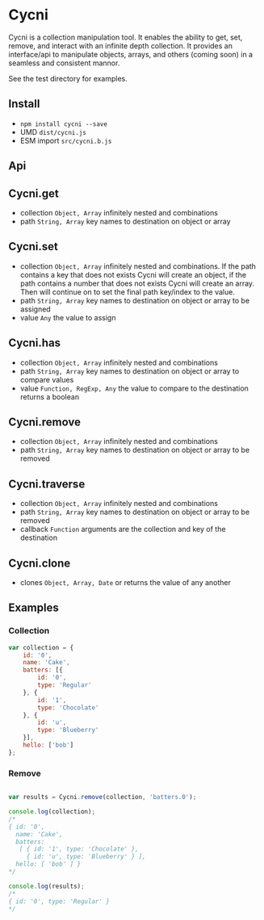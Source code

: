# Cycni

Cycni is a collection manipulation tool. It enables the ability to get, set, remove, and interact with an infinite depth collection. It provides an interface/api to manipulate objects, arrays, and others (coming soon) in a seamless and consistent mannor.

See the test directory for examples.

## Install
- `npm install cycni --save`
- UMD `dist/cycni.js`
- ESM import `src/cycni.b.js`


## Api

## Cycni.get
- collection `Object, Array` infinitely nested and combinations
- path `String, Array` key names to destination on object or array

## Cycni.set
- collection `Object, Array` infinitely nested and combinations. If the path contains a key that does not exists Cycni will create an object, if the path contains a number that does not exists Cycni will create an array. Then will continue on to set the final path key/index to the value.
- path `String, Array` key names to destination on object or array to be assigned
- value `Any` the value to assign

## Cycni.has
- collection `Object, Array` infinitely nested and combinations
- path `String, Array` key names to destination on object or array to compare values
- value `Function, RegExp, Any` the value to compare to the destination returns a boolean

## Cycni.remove
- collection `Object, Array` infinitely nested and combinations
- path `String, Array` key names to destination on object or array to be removed

## Cycni.traverse
- collection `Object, Array` infinitely nested and combinations
- path `String, Array` key names to destination on object or array to be removed
- callback `Function` arguments are the collection and key of the destination

## Cycni.clone
-  clones `Object, Array, Date` or returns the value of any another


## Examples

### Collection
```JavaScript
var collection = {
	id: '0',
	name: 'Cake',
	batters: [{
		id: '0',
		type: 'Regular'
	}, {
		id: '1',
		type: 'Chocolate'
	}, {
		id: 'u',
		type: 'Blueberry'
	}],
	hello: ['bob']
};
```

### Remove
```JavaScript

var results = Cycni.remove(collection, 'batters.0');

console.log(collection);
/*
{ id: '0',
  name: 'Cake',
  batters:
   [ { id: '1', type: 'Chocolate' },
     { id: 'u', type: 'Blueberry' } ],
  hello: [ 'bob' ] }
*/

console.log(results);
/*
{ id: '0', type: 'Regular' }
*/

```
